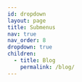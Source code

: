 ```yaml
---
id: dropdown
layout: page
title: Submenus
nav: true
nav_order: 8
dropdown: true
children:
  - title: Blog
    permalink: /blog/
---
```

